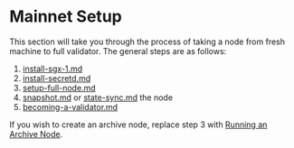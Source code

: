 # Mainnet Setup

This section will take you through the process of taking a node from fresh machine to full validator. The general steps are as follows:

1. [install-sgx-1.md](install-sgx-1.md "mention")
2. [install-secretd.md](install-secretd.md "mention")
3. [setup-full-node.md](setup-full-node.md "mention")
4. [snapshot.md](snapshot.md "mention") or [state-sync.md](state-sync.md "mention") the node
5. [becoming-a-validator.md](becoming-a-validator.md "mention")

If you wish to create an archive node, replace step 3 with [Running an Archive Node](../../sentry-archive-and-ibc-node-setup/archive-nodes.md).
